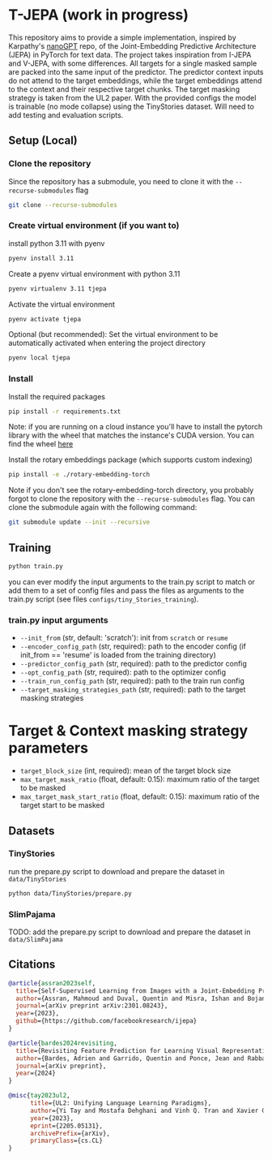 # T-JEPA (work in progress)

This repository aims to provide a simple implementation, inspired by Karpathy's [nanoGPT](https://github.com/karpathy/nanoGPT) repo, of the Joint-Embedding Predictive Architecture (JEPA) in PyTorch for text data. The project takes inspiration from I-JEPA and V-JEPA, with some differences. All targets for a single masked sample are packed into the same input of the predictor. The predictor context inputs do not attend to the target embeddings, while the target embeddings attend to the context and their respective target chunks. The target masking strategy is taken from the UL2 paper. With the provided configs the model is trainable (no mode collapse) using the TinyStories dataset. Will need to add testing and evaluation scripts.

## Setup (Local)

### Clone the repository

Since the repository has a submodule, you need to clone it with the `--recurse-submodules` flag
```bash
git clone --recurse-submodules
```

### Create virtual environment (if you want to)
install python 3.11 with pyenv

```bash
pyenv install 3.11
```

Create a pyenv virtual environment with python 3.11
```bash
pyenv virtualenv 3.11 tjepa
```

Activate the virtual environment

```bash
pyenv activate tjepa
```

Optional (but recommended): Set the virtual environment to be automatically activated when entering the project directory

```bash
pyenv local tjepa
```

### Install 

Install the required packages

```bash
pip install -r requirements.txt
```

Note: if you are running on a cloud instance you'll have to install the pytorch library with the wheel that matches the instance's CUDA version. You can find the wheel [here](https://pytorch.org/get-started/locally/)

Install the rotary embeddings package (which supports custom indexing)

```bash
pip install -e ./rotary-embedding-torch
```

Note if you don't see the rotary-embedding-torch directory, you probably forgot to clone the repository with the `--recurse-submodules` flag. You can clone the submodule again with the following command:

```bash
git submodule update --init --recursive
```

## Training

```bash
python train.py
```

you can ever modify the input arguments to the train.py script to match or add them to a set of config files and pass the files as arguments to the train.py script (see files `configs/tiny_Stories_training`).

### train.py input arguments

- `--init_from` (str, default: 'scratch'): init from `scratch` or `resume`
- `--encoder_config_path` (str, required): path to the encoder config (if init_from == 'resume' is loaded from the training directory)
- `--predictor_config_path` (str, required): path to the predictor config
- `--opt_config_path` (str, required): path to the optimizer config
- `--train_run_config_path` (str, required): path to the train run config
- `--target_masking_strategies_path` (str, required): path to the target masking strategies

  

# Target & Context masking strategy parameters

- `target_block_size` (int, required): mean of the target block size
- `max_target_mask_ratio` (float, default: 0.15): maximum ratio of the target to be masked
- `max_target_mask_start_ratio` (float, default: 0.15): maximum ratio of the target start to be masked

## Datasets

### TinyStories

run the prepare.py script to download and prepare the dataset in `data/TinyStories`

```bash
python data/TinyStories/prepare.py
```

### SlimPajama
TODO: add the prepare.py script to download and prepare the dataset in `data/SlimPajama`

## Citations

```bibtex
@article{assran2023self,
  title={Self-Supervised Learning from Images with a Joint-Embedding Predictive Architecture},
  author={Assran, Mahmoud and Duval, Quentin and Misra, Ishan and Bojanowski, Piotr and Vincent, Pascal and Rabbat, Michael and LeCun, Yann and Ballas, Nicolas},
  journal={arXiv preprint arXiv:2301.08243},
  year={2023},
  github={https://github.com/facebookresearch/ijepa}
}
```

```bibtex
@article{bardes2024revisiting,
  title={Revisiting Feature Prediction for Learning Visual Representations from Video},
  author={Bardes, Adrien and Garrido, Quentin and Ponce, Jean and Rabbat, Michael, and LeCun, Yann and Assran, Mahmoud and Ballas, Nicolas},
  journal={arXiv preprint},
  year={2024}
}
```

```bibtex
@misc{tay2023ul2,
      title={UL2: Unifying Language Learning Paradigms}, 
      author={Yi Tay and Mostafa Dehghani and Vinh Q. Tran and Xavier Garcia and Jason Wei and Xuezhi Wang and Hyung Won Chung and Siamak Shakeri and Dara Bahri and Tal Schuster and Huaixiu Steven Zheng and Denny Zhou and Neil Houlsby and Donald Metzler},
      year={2023},
      eprint={2205.05131},
      archivePrefix={arXiv},
      primaryClass={cs.CL}
}
```